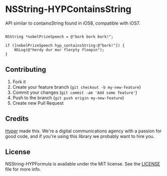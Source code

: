 # NSString-HYPContainsString

API similar to containsString found in iOS8, compatible with iOS7.

``` objc

NSString *nobelPrizeSpeech = @"bork bork bork!";

if ([nobelPrizeSpeech hyp_containsString:@"bork!"]) {
    NSLog(@"herdy dur mur flerpty floopin");
}

```

## Contributing

1. Fork it
2. Create your feature branch (`git checkout -b my-new-feature`)
3. Commit your changes (`git commit -am 'Add some feature'`)
4. Push to the branch (`git push origin my-new-feature`)
5. Create new Pull Request

## Credits

[Hyper](http://hyper.no) made this. We're a digital communications agency with a passion for good code,
and if you're using this library we probably want to hire you.

## License

NSString-HYPFormula is available under the MIT license. See the [LICENSE](https://raw.githubusercontent.com/hyperoslo/NSString-HYPFormula/master/LICENSE.md) file for more info.
